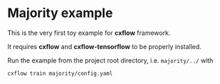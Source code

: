 # Majority example
This is the very first toy example for **cxflow** framework.

It requires **cxflow** and **cxflow-tensorflow** to be properly installed.

Run the example from the project root directory, i.e. `majority/../` with
```
cxflow train majority/config.yaml
```